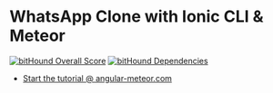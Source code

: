 # WhatsApp Clone with Ionic CLI & Meteor

[![bitHound Overall Score](https://www.bithound.io/github/DAB0mB/ionic-meteor-whatsapp/badges/score.svg)](https://www.bithound.io/github/DAB0mB/ionic-meteor-whatsapp) [![bitHound Dependencies](https://www.bithound.io/github/DAB0mB/ionic-meteor-whatsapp/badges/dependencies.svg)](https://www.bithound.io/github/DAB0mB/ionic-meteor-whatsapp/master/dependencies/npm)

- [Start the tutorial @ angular-meteor.com](https://www.angular-meteor.com/tutorials/whatsapp/ionic/bootstrapping)
